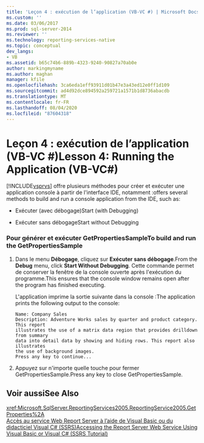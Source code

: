 ```yaml
---
title: 'Leçon 4 : exécution de l’application (VB-VC #) | Microsoft Docs'
ms.custom: ''
ms.date: 03/06/2017
ms.prod: sql-server-2014
ms.reviewer: ''
ms.technology: reporting-services-native
ms.topic: conceptual
dev_langs:
- VB
ms.assetid: b65c74b6-889b-4323-9240-90827a70ab0e
author: markingmyname
ms.author: maghan
manager: kfile
ms.openlocfilehash: 3ca6eda1eff93911d01b47e3a43ed12e0ff1d109
ms.sourcegitcommit: ad4d92dce894592a259721a1571b1d8736abacdb
ms.translationtype: MT
ms.contentlocale: fr-FR
ms.lasthandoff: 08/04/2020
ms.locfileid: "87604318"
---
```

# <a name="lesson-4-running-the-application-vb-vc"></a><span data-ttu-id="83d2f-102">Leçon 4 : exécution de l’application (VB-VC #)</span><span class="sxs-lookup"><span data-stu-id="83d2f-102">Lesson 4: Running the Application (VB-VC#)</span></span>
  [!INCLUDE[vsprvs](../includes/vsprvs-md.md)] <span data-ttu-id="83d2f-103">offre plusieurs méthodes pour créer et exécuter une application console à partir de l'interface IDE, notamment :</span><span class="sxs-lookup"><span data-stu-id="83d2f-103">offers several methods to build and run a console application from the IDE, such as:</span></span>  
  
-   <span data-ttu-id="83d2f-104">Exécuter (avec débogage)</span><span class="sxs-lookup"><span data-stu-id="83d2f-104">Start (with Debugging)</span></span>  
  
-   <span data-ttu-id="83d2f-105">Exécuter sans débogage</span><span class="sxs-lookup"><span data-stu-id="83d2f-105">Start without Debugging</span></span>  
  
### <a name="to-build-and-run-the-getpropertiessample"></a><span data-ttu-id="83d2f-106">Pour générer et exécuter GetPropertiesSample</span><span class="sxs-lookup"><span data-stu-id="83d2f-106">To build and run the GetPropertiesSample</span></span>  
  
1.  <span data-ttu-id="83d2f-107">Dans le menu **Débogage**, cliquez sur **Exécuter sans débogage**.</span><span class="sxs-lookup"><span data-stu-id="83d2f-107">From the **Debug** menu, click **Start Without Debugging**.</span></span> <span data-ttu-id="83d2f-108">Cette commande permet de conserver la fenêtre de la console ouverte après l'exécution du programme.</span><span class="sxs-lookup"><span data-stu-id="83d2f-108">This ensures that the console window remains open after the program has finished executing.</span></span>  
  
     <span data-ttu-id="83d2f-109">L'application imprime la sortie suivante dans la console :</span><span class="sxs-lookup"><span data-stu-id="83d2f-109">The application prints the following output to the console:</span></span>  
  
    ```  
    Name: Company Sales  
    Description: Adventure Works sales by quarter and product category. This report  
    illustrates the use of a matrix data region that provides drilldown from summary  
    data into detail data by showing and hiding rows. This report also illustrates  
    the use of background images.  
    Press any key to continue...  
    ```  
  
2.  <span data-ttu-id="83d2f-110">Appuyez sur n'importe quelle touche pour fermer GetPropertiesSample.</span><span class="sxs-lookup"><span data-stu-id="83d2f-110">Press any key to close GetPropertiesSample.</span></span>  
  
## <a name="see-also"></a><span data-ttu-id="83d2f-111">Voir aussi</span><span class="sxs-lookup"><span data-stu-id="83d2f-111">See Also</span></span>  
 <xref:Microsoft.SqlServer.ReportingServices2005.ReportingService2005.GetProperties%2A>   
 [<span data-ttu-id="83d2f-112">Accès au service Web Report Server à l’aide de Visual Basic ou du didacticiel Visual C&#35; &#40;SSRS&#41;</span><span class="sxs-lookup"><span data-stu-id="83d2f-112">Accessing the Report Server Web Service Using Visual Basic or Visual C&#35; &#40;SSRS Tutorial&#41;</span></span>](../../2014/tutorials/access-report-server-web-service-vb-vcsharp-ssrs-tutorial.md)  
  
  
